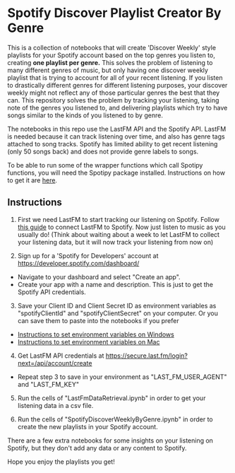 # Spotify Discover Playlist Creator By Genre
This is a collection of notebooks that will create 'Discover Weekly' style playlists for your Spotify account based on the top genres you listen to, creating **one playlist per genre.** This solves the problem of listening to many different genres of music, but only having one discover weekly playlist that is trying to account for all of your recent listening. If you listen to drastically different genres for different listening purposes, your discover weekly might not reflect any of those particular genres the best that they can. This repository solves the problem by tracking your listening, taking note of the genres you listened to, and delivering playlists which try to have songs similar to the kinds of you listened to by genre. 

The notebooks in this repo use the LastFM API and the Spotify API. LastFM is needed because it can track listening over time, and also has genre tags attached to song tracks. Spotify has limited ability to get recent listening (only 50 songs back) and does not provide genre labels to songs. 

To be able to run some of the wrapper functions which call Spotipy functions, you will need the Spotipy package installed. Instructions on how to get it are [here](https://spotipy.readthedocs.io/en/2.16.1/#installation). 

## Instructions
1. First we need LastFM to start tracking our listening on Spotify. Follow [this guide](https://community.spotify.com/t5/Spotify-Answers/How-can-I-connect-Spotify-to-Last-fm/ta-p/4795301) to connect LastFM to Spotify. Now just listen to music as you usually do! (Think about waiting about a week to let LastFM to collect your listening data, but it will now track your listening from now on) 

2. Sign up for a 'Spotify for Developers' account at https://developer.spotify.com/dashboard/
- Navigate to your dashboard and select "Create an app".
- Create your app with a name and description. This is just to get the Spotify API credentials. 

3. Save your Client ID and Client Secret ID as environment variables as "spotifyClientId" and "spotifyClientSecret" on your computer. Or you can save them to paste into the notebooks if you prefer
- [Instructions to set environment variables on Windows](https://docs.oracle.com/en/database/oracle/r-enterprise/1.5.1/oread/creating-and-modifying-environment-variables-on-windows.html#GUID-DD6F9982-60D5-48F6-8270-A27EC53807D0)
- [Instructions to set environment variables on Mac](https://medium.com/@youngstone89/setting-up-environment-variables-in-mac-os-28e5941c771c)

4. Get LastFM API credentials at https://secure.last.fm/login?next=/api/account/create
- Repeat step 3 to save in your environment as "LAST_FM_USER_AGENT" and "LAST_FM_KEY"

5. Run the cells of "LastFmDataRetrieval.ipynb" in order to get your listening data in a csv file. 

6. Run the cells of "SpotifyDiscoverWeeklyByGenre.ipynb" in order to create the new playlists in your Spotify account. 

There are a few extra notebooks for some insights on your listening on Spotify, but they don't add any data or any content to Spotify. 

Hope you enjoy the playlists you get! 
